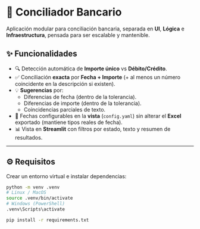 # 🏦 Conciliador Bancario

Aplicación modular para conciliación bancaria, separada en **UI**, **Lógica** e **Infraestructura**, pensada para ser escalable y mantenible.

## ✨ Funcionalidades
- 🔍 Detección automática de **Importe único** vs **Débito/Crédito**.  
- ✅ Conciliación **exacta** por **Fecha + Importe** (+ al menos un número coincidente en la descripción si existen).  
- 💡 **Sugerencias** por:
  - Diferencias de fecha (dentro de la tolerancia).  
  - Diferencias de importe (dentro de la tolerancia).  
  - Coincidencias parciales de texto.  
- 📅 Fechas configurables en la **vista** (`config.yaml`) sin alterar el **Excel** exportado (mantiene tipos reales de fecha).  
- 📊 Vista en **Streamlit** con filtros por estado, texto y resumen de resultados.  

---

## ⚙️ Requisitos

Crear un entorno virtual e instalar dependencias:

```bash
python -m venv .venv
# Linux / MacOS
source .venv/bin/activate
# Windows (PowerShell)
.venv\Scripts\activate

pip install -r requirements.txt

